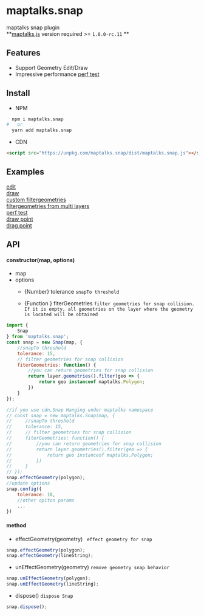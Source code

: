 # maptalks.snap

maptalks snap plugin  
**[maptalks.js](https://github.com/maptalks/maptalks.js) version required >= `1.0.0-rc.11` **

## Features

* Support Geometry Edit/Draw
* Impressive performance  [perf test](https://maptalks.github.io/maptalks.snap/test/perf.html)

## Install

* NPM

```sh
  npm i maptalks.snap
#   or
  yarn add maptalks.snap
```

* CDN

```html
<script src="https://unpkg.com/maptalks.snap/dist/maptalks.snap.js"></script>
```

## Examples

 [edit](https://maptalks.github.io/maptalks.snap/test/index.html)<br>
 [draw](https://maptalks.github.io/maptalks.snap/test/draw.html)<br>
 [custom filtergeometries](https://maptalks.github.io/maptalks.snap/test/filtergeometries.html)<br>
 [filtergeometries from multi layers](https://maptalks.github.io/maptalks.snap/test/multilayerfilter.html)<br>
 [perf test](https://maptalks.github.io/maptalks.snap/test/perf.html)  
 [draw point](https://maptalks.github.io/maptalks.snap/test/drawpoint.html)  
 [drag point](https://maptalks.github.io/maptalks.snap/test/dragpoint.html)

 ## API

#### constructor(map, options)

 - map
 - options
   - {Number} tolerance `snapTo threshold`

   - {Function } fiterGeometries `filter geometries for snap collision. If it is empty, all geometries on the layer where the geometry is located will be obtained`

```js
import {
    Snap
} from 'maptalks.snap';
const snap = new Snap(map, {
    //snapTo threshold
    tolerance: 15,
    // filter geometries for snap collision
    fiterGeometries: function() {
        //you can return geometries for snap collision
        return layer.geometries().filter(geo => {
            return geo instanceof maptalks.Polygon;
        })
    }
});

//if you use cdn,Snap Hanging under maptalks namespace
// const snap = new maptalks.Snap(map, {
//     //snapTo threshold
//     tolerance: 15,
//     // filter geometries for snap collision
//     fiterGeometries: function() {
//         //you can return geometries for snap collision
//         return layer.geometries().filter(geo => {
//             return geo instanceof maptalks.Polygon;
//         })
//     }
// });
snap.effectGeometry(polygon);
//update options
snap.config({
    tolerance: 18,
    //other opiton params
    ...
})
```

  

#### method

  + effectGeometry(geometry) ` effect geometry for snap`  
  

```js
snap.effectGeometry(polygon);
snap.effectGeometry(lineString);
```

  + unEffectGeometry(geometry) `remove geometry snap behavior`
  

```js
snap.unEffectGeometry(polygon);
snap.unEffectGeometry(lineString);
```

  + dispose() `dispose Snap`

```js
snap.dispose();
```
